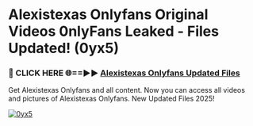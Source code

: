 # Alexistexas Onlyfans Original Videos 0nlyFans Leaked - Files Updated! (0yx5)

<h3>🔴 CLICK HERE 🌐==►► <a href="https://tinyurl.com/ehrbuxhb" rel="nofollow">Alexistexas Onlyfans Updated Files</a></h3>

Get Alexistexas Onlyfans and all content. Now you can access all videos and pictures of Alexistexas Onlyfans. New Updated Files 2025!

[![0yx5](https://i.imgur.com/lVYEuWS.gif)](https://tinyurl.com/ehrbuxhb)
